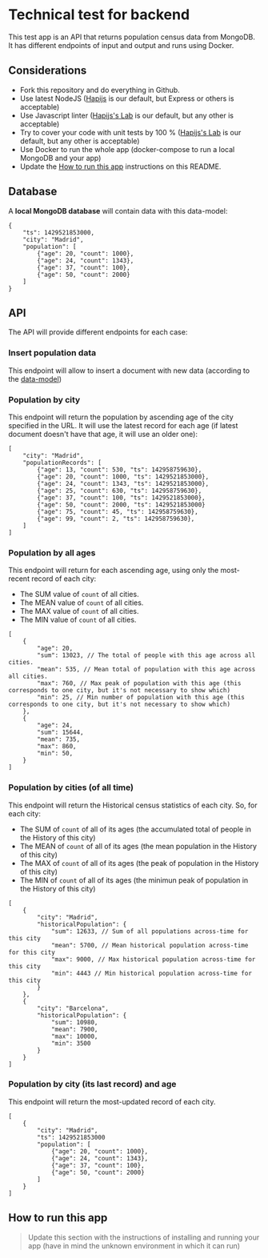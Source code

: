 # Technical test for backend

This test app is an API that returns population census data from MongoDB. It has different endpoints of input and output and runs using Docker.

## Considerations

- Fork this repository and do everything in Github.
- Use latest NodeJS ([Hapijs](https://hapijs.com) is our default, but Express or others is acceptable)
- Use Javascript linter ([Hapijs's Lab](https://github.com/hapijs/lab) is our default, but any other is acceptable)
- Try to cover your code with unit tests by 100 % ([Hapijs's Lab](https://github.com/hapijs/lab) is our default, but any other is acceptable)
- Use Docker to run the whole app (docker-compose to run a local MongoDB and your app)
- Update the [How to run this app](#how-to-run-this-app) instructions on this README.

## Database

A **local MongoDB database** will contain data with this data-model:
````
{
	"ts": 1429521853000,
	"city": "Madrid",
	"population": [
		{"age": 20, "count": 1000},
		{"age": 24, "count": 1343},
		{"age": 37, "count": 100},
		{"age": 50, "count": 2000}
	]
}
`````

## API

The API will provide different endpoints for each case:

### Insert population data

This endpoint will allow to insert a document with new data (according to the [data-model](#database))

### Population by city

This endpoint will return the population by ascending age of the city specified in the URL. It will use the latest record for each age (if latest document doesn't have that age, it will use an older one):

```
[
    "city": "Madrid",
    "populationRecords": [
        {"age": 13, "count": 530, "ts": 142958759630},
        {"age": 20, "count": 1000, "ts": 1429521853000},
        {"age": 24, "count": 1343, "ts": 1429521853000},
        {"age": 25, "count": 630, "ts": 142958759630},
        {"age": 37, "count": 100, "ts": 1429521853000},
        {"age": 50, "count": 2000, "ts": 1429521853000}
        {"age": 75, "count": 45, "ts": 142958759630},
        {"age": 99, "count": 2, "ts": 142958759630},
    ]
]
```

### Population by all ages

This endpoint will return for each ascending age, using only the most-recent record of each city:

- The SUM value of `count` of all cities.
- The MEAN value of `count` of all cities.
- The MAX value of `count` of all cities.
- The MIN value of `count` of all cities.

````
[
    {
        "age": 20,
        "sum": 13023, // The total of people with this age across all cities.
        "mean": 535, // Mean total of population with this age across all cities.
        "max": 760, // Max peak of population with this age (this corresponds to one city, but it's not necessary to show which)
        "min": 25, // Min number of population with this age (this corresponds to one city, but it's not necessary to show which)
    },
    {
        "age": 24,
        "sum": 15644,
        "mean": 735,
        "max": 860,
        "min": 50,
    }
]
````

### Population by cities (of all time)

This endpoint will return the Historical census statistics of each city. So, for each city:

- The SUM of `count` of all of its ages (the accumulated total of people in the History of this city)
- The MEAN of `count` of all of its ages (the mean population in the History of this city)
- The MAX of `count` of all of its ages (the peak of population in the History of this city)
- The MIN of `count` of all of its ages (the minimun peak of population in the History of this city)

```
[
    {
        "city": "Madrid",
        "historicalPopulation": {
            "sum": 12633, // Sum of all populations across-time for this city
            "mean": 5700, // Mean historical population across-time for this city
            "max": 9000, // Max historical population across-time for this city
            "min": 4443 // Min historical population across-time for this city
        }
    },
    {
        "city": "Barcelona",
        "historicalPopulation": {
            "sum": 10980,
            "mean": 7900,
            "max": 10000,
            "min": 3500
        }
    }
]
```


### Population by city (its last record) and age

This endpoint will return the most-updated record of each city.

```
[
    {
        "city": "Madrid",
        "ts": 1429521853000
        "population": [
            {"age": 20, "count": 1000},
            {"age": 24, "count": 1343},
            {"age": 37, "count": 100},
            {"age": 50, "count": 2000}
        ]
    }
]
```

## How to run this app

> Update this section with the instructions of installing and running your app (have in mind the unknown environment in which it can run)